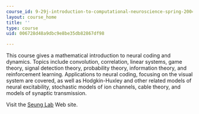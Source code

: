 ```yaml
---
course_id: 9-29j-introduction-to-computational-neuroscience-spring-2004
layout: course_home
title: ''
type: course
uid: 006728d48a9dbc9e8be35db82867df98

---
```

This course gives a mathematical introduction to neural coding and dynamics. Topics include convolution, correlation, linear systems, game theory, signal detection theory, probability theory, information theory, and reinforcement learning. Applications to neural coding, focusing on the visual system are covered, as well as Hodgkin-Huxley and other related models of neural excitability, stochastic models of ion channels, cable theory, and models of synaptic transmission.

Visit the [Seung Lab](http://seunglab.org/) Web site.
